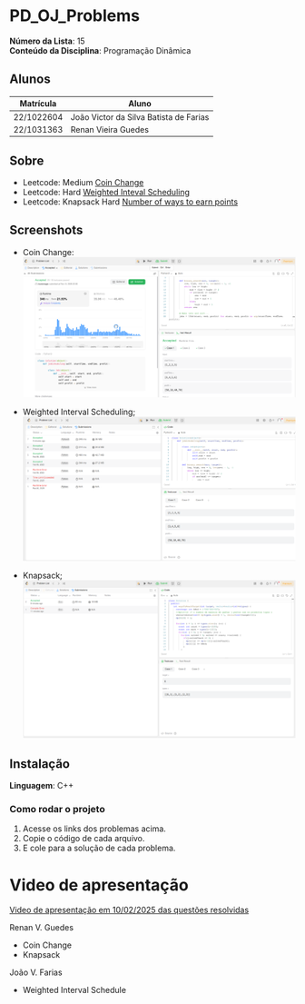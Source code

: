 # PD_OJ_Problems

**Número da Lista**: 15<br>
**Conteúdo da Disciplina**: Programação Dinâmica<br>

## Alunos

| Matrícula  | Aluno                                  |
| ---------- | -------------------------------------- |
| 22/1022604 | João Victor da Silva Batista de Farias |
| 22/1031363 | Renan Vieira Guedes                    |

## Sobre
- Leetcode: Medium [Coin Change](https://leetcode.com/problems/coin-change/)
- Leetcode: Hard [Weighted Inteval Scheduling](https://leetcode.com/problems/maximum-profit-in-job-scheduling/)
- Leetcode: Knapsack Hard [Number of ways to earn points](https://leetcode.com/problems/number-of-ways-to-earn-points/description/)

## Screenshots
- Coin Change:
![Coin Change](coin_change.png)

- Weighted Interval Scheduling;
![Weighted Interval Scheduling](weighted_interval_scheduling.png)

- Knapsack;
![Knapsack](knapsack.png)


## Instalação

**Linguagem**: C++<br>

### Como rodar o projeto

1. Acesse os links dos problemas acima.
2. Copie o código de cada arquivo.
3. E cole para a solução de cada problema. 

# Video de apresentação

[Video de apresentação em 10/02/2025 das questões resolvidas](https://youtu.be/dy5gVyVjZLs)

Renan V. Guedes
- Coin Change
- Knapsack

João V. Farias
- Weighted Interval Schedule